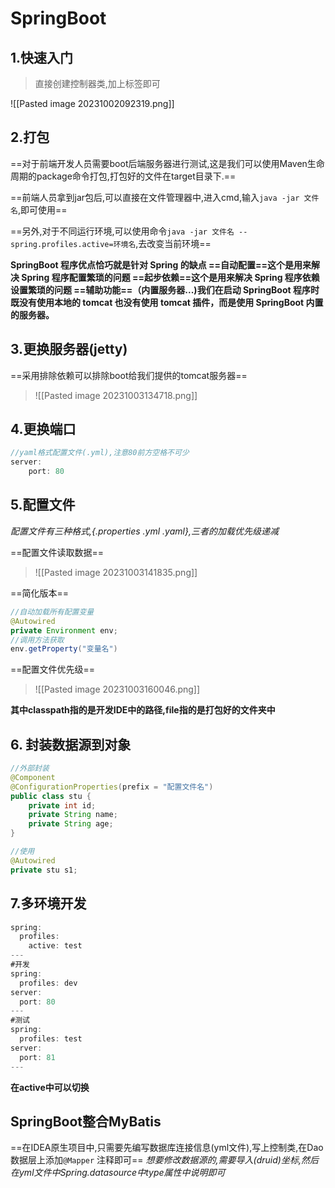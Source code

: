 # SpringBoot

## 1.快速入门
>直接创建控制器类,加上标签即可

![[Pasted image 20231002092319.png]]

## 2.打包
==对于前端开发人员需要boot后端服务器进行测试,这是我们可以使用Maven生命周期的package命令打包,打包好的文件在target目录下.==

==前端人员拿到jar包后,可以直接在文件管理器中,进入cmd,输入`java -jar 文件名`,即可使用==

==另外,对于不同运行环境,可以使用命令`java -jar 文件名 -- spring.profiles.active=环境名`,去改变当前环境==

**SpringBoot 程序优点恰巧就是针对 Spring 的缺点
==自动配置==这个是用来解决 Spring 程序配置繁琐的问题
==起步依赖==这个是用来解决 Spring 程序依赖设置繁琐的问题
==辅助功能==（内置服务器...)我们在启动 SpringBoot 程序时既没有使用本地的 tomcat 也没有使用 tomcat 插件，而是使用 SpringBoot 内置的服务器。**



## 3.更换服务器(jetty)
==采用排除依赖可以排除boot给我们提供的tomcat服务器==

>![[Pasted image 20231003134718.png]]

## 4.更换端口
```java
//yaml格式配置文件(.yml),注意80前方空格不可少
server:
	port: 80
```

## 5.配置文件
*配置文件有三种格式,{.properties   .yml   .yaml},三者的加载优先级递减*

==配置文件读取数据==


>![[Pasted image 20231003141835.png]]

==简化版本==
```java
//自动加载所有配置变量
@Autowired
private Environment env;
//调用方法获取
env.getProperty("变量名")
```

==配置文件优先级==
>![[Pasted image 20231003160046.png]]

**其中classpath指的是开发IDE中的路径,file指的是打包好的文件夹中**
## 6. 封装数据源到对象
```java
//外部封装
@Component  
@ConfigurationProperties(prefix = "配置文件名")  
public class stu {  
    private int id;  
    private String name;  
    private String age;  
}

//使用
@Autowired
private stu s1;
```

## 7.多环境开发
```java
spring:  
  profiles:  
    active: test  
---  
#开发  
spring:  
  profiles: dev  
server:  
  port: 80  
---  
#测试  
spring:  
  profiles: test  
server:  
  port: 81  
---
```
**在active中可以切换**


## SpringBoot整合MyBatis
==在IDEA原生项目中,只需要先编写数据库连接信息(yml文件),写上控制类,在Dao数据层上添加`@Mapper` 注释即可==
*想要修改数据源的,需要导入(druid)坐标,然后在yml文件中Spring.datasource中type属性中说明即可*









